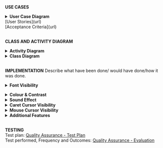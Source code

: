 **USE CASES**  
<details><summary><b>User Case Diagram</b></summary>
![HEAT_user_case](uploads/2bea741c67418d3bf300a8089d0b1b4f/HEAT_user_case.jpg)</details>
[User Stories](url)<br>  
[Acceptance Criteria](url)<br>
  
<br>**CLASS AND ACTIVITY DIAGRAM**
<details><summary><b>Activity Diagram</b></summary><br>
![HEAT_action_process](uploads/1d07110fc77a5fa4b1f37edd45a8aca2/HEAT_action_process.jpg)</details>
<details><summary><b>Class Diagram</b></summary>
![HEAT_class_diagram](uploads/3097e9933fe380a5150d54e3325da0b7/HEAT_class_diagram.jpg)</details><br>  

**IMPLEMENTATION** Describe what have been done/ would have done/how it was done.   

<details><summary><b>Font Visibility</b></summary><br>

Font size and type specification within the program is distributed and implemented using several methods. The font specifications that needed to be amended in the SettingsManager, WindowManager, MainMenu and OptionsWindow classes. The object of the amendment was to either change existing code, adapt code or add code.The implementation of existing fonts was fragmented and distributed in an appararently haphazard manner. This may be explained because when writing the original code the coders were unaware that subsequently a team would be changing the font type and sizes.<br>

In the SettingsManager class two lines of code were amended to increase the font size to 20. In the WindowManager class one line of code was added using setFont from the java.awt.Font API, changing the font size. In the MainMenu class numerous lines of code were amended to the new font. It was also necessary to amend the code for the undo and redo options (Using JFrame) in order to change the font (JMenuItem). In the OptionsWindow class numerous lines of code had to be adapted. The code used the JLabel method of JFrame. The original code did not include font details. This meant that every time text was displayed one line of existing code needed to be replaced by three.<br>

The amended code will result in larger text size and a font type that is easier to read, by visually impaired users. The implementation has been partially successful with most text changed to Arial and a high font size. There are a number of areas where it was not possible to change the font type or size, for example in pre-filled forms, option tab buttons and the font type in the editor and console windows.The implementation of these items would need considerable research to understand how they are implemented in order to amend the font size and type.</details>


<details><summary><b>Colour & Contrast</b></summary><br>



There are three main windows in the UI, the editor, console, and tree views, along with an additional window for the help section, each of which was modified in its respective class. Each of the windows utilised Swing components, the methods of which were called upon to make the required background colour changes. The different Swing components have slightly varying methods for accessing and changing colours; the Eclipse method suggestion feature was utilised here to browse the available methods and find the appropriate call to make the required changes.  <br>

Some areas, such as the line number bar in the editor window, required changes to be made elsewhere in the program, including the text area defaults file and the text area painter file. The text and syntax highlighting colour changes also required changes in the syntax utilities file. During user testing further colour changes to the help screen and highlight bar were suggested, these changes were subsequently implemented. During this process the team used paired programming methods to achieve higher code quality and to allow the each member to understand the changes being made by others.
</details>

<details><summary><b>Sound Effect</b></summary><br>

To implement the requirements of having sound effects played to signify success or failure of a program or command entered into the Haskell Interpreter involved using the ConsoleWindow.java class and writing a new method called playSound() to play each sound based on certain events.
There is a method inside the ConsoleWndow.java class which calls the Haskell Interpreter to retrieve error information. This method contains a variable called ‘error’ that is incremented every time an error is returned. This was used to determine which sound effect should be triggered by calling the playSound() method with the sound effect name as a parameter of type String. If the error is zero then success sound is triggered, otherwise the failure sound is triggered.
To create the playSound() method 2 javax classes were utilised. These were javax.sound.sampled.AudioSystem and javax.sound.sampled.Clip. More specifically AudioSystem.getAudioInputStream() was used to retrieve a handle to the audio system, and Clip.open() and Clip.start() were used respectively to open and play a sound clip.

To retrieve the file path of the audio files independently of the computer that is being used, it was necessary to use the ClassLoader class which is part of the java.lang package. The String parameter that was passed to the playSound() method is for the name of the file to be found.
The audio files were downloaded from freesound.org
For future the improvements the playSound() method could be used to signify other notifications such as when a user hovers over a particular area.

</details>


<details><summary><b>Caret Cursor Visibility</b></summary><br>


</details>

<details><summary><b>Mouse Cursor Visibility</b></summary><br>


</details>

<details><summary><b>Additional Features</b></summary><br>
In addition to the above features, some additional changes were made to improve the UI for visually impaired users. 

The icon size was changed in the resources class of the utils package. A line of code was added to the getIcon method which increases the size of the icons before they are returned.

To improve compatibility with screen readers the main menu items were given name attributes which can be accessed by screen reading software. In addition to this the ‘Program’ menu name was changed to the more conventional ‘File’ to assure consistency for users who rely on screen reading technology for navigation.


</details><br>

**TESTING**  
Test plan: [Quality Assurance - Test Plan](./Quality-Assurance)   
Test performed, Frequency and Outcomes: [Quality Assurance - Evaluation](./Quality-Assurance)  